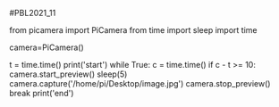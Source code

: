 #PBL2021_11

from picamera import PiCamera
from time import sleep
import time

camera=PiCamera()

t = time.time()
print('start')
while True:
    c = time.time()
    if c - t >= 10:
        camera.start_preview()
        sleep(5)
        camera.capture('/home/pi/Desktop/image.jpg')
        camera.stop_preview()
        break
print('end')
